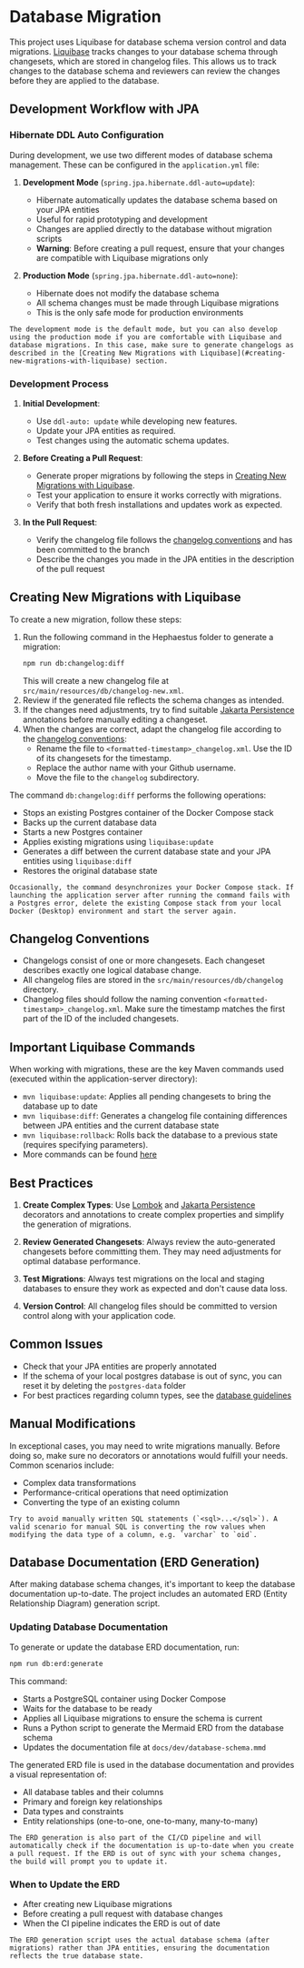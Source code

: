 # Database Migration

This project uses Liquibase for database schema version control and data migrations. [Liquibase](https://docs.liquibase.com/home.html) tracks changes to your database schema through changesets, which are stored in changelog files. This allows us to track changes to the database schema and reviewers can review the changes before they are applied to the database.

## Development Workflow with JPA

### Hibernate DDL Auto Configuration

During development, we use two different modes of database schema management. These can be configured in the `application.yml` file:

1. **Development Mode** (`spring.jpa.hibernate.ddl-auto=update`):
   - Hibernate automatically updates the database schema based on your JPA entities
   - Useful for rapid prototyping and development
   - Changes are applied directly to the database without migration scripts
   - **Warning**: Before creating a pull request, ensure that your changes are compatible with Liquibase migrations only

2. **Production Mode** (`spring.jpa.hibernate.ddl-auto=none`):
   - Hibernate does not modify the database schema
   - All schema changes must be made through Liquibase migrations
   - This is the only safe mode for production environments

```{hint}
The development mode is the default mode, but you can also develop using the production mode if you are comfortable with Liquibase and database migrations. In this case, make sure to generate changelogs as described in the [Creating New Migrations with Liquibase](#creating-new-migrations-with-liquibase) section.
```

### Development Process

1. **Initial Development**:
   - Use `ddl-auto: update` while developing new features.
   - Update your JPA entities as required.
   - Test changes using the automatic schema updates.

2. **Before Creating a Pull Request**:
   - Generate proper migrations by following the steps in [Creating New Migrations with Liquibase](#creating-new-migrations-with-liquibase).
   - Test your application to ensure it works correctly with migrations.
   - Verify that both fresh installations and updates work as expected.

3. **In the Pull Request**:
   - Verify the changelog file follows the [changelog conventions](#changelog-conventions) and has been committed to the branch
   - Describe the changes you made in the JPA entities in the description of the pull request

## Creating New Migrations with Liquibase

To create a new migration, follow these steps:

1. Run the following command in the Hephaestus folder to generate a migration:
   ```bash
   npm run db:changelog:diff
   ```
   This will create a new changelog file at `src/main/resources/db/changelog-new.xml`.
2. Review if the generated file reflects the schema changes as intended.
3. If the changes need adjustments, try to find suitable [Jakarta Persistence](https://jakarta.ee/specifications/persistence/3.2/apidocs/jakarta.persistence/jakarta/persistence/package-summary) annotations before manually editing a changeset. 
4. When the changes are correct, adapt the changelog file according to the [changelog conventions](#changelog-conventions):
   - Rename the file to `<formatted-timestamp>_changelog.xml`. Use the ID of its changesets for the timestamp.
   - Replace the author name with your Github username.
   - Move the file to the `changelog` subdirectory.

The command `db:changelog:diff` performs the following operations:
- Stops an existing Postgres container of the Docker Compose stack
- Backs up the current database data
- Starts a new Postgres container
- Applies existing migrations using `liquibase:update`
- Generates a diff between the current database state and your JPA entities using `liquibase:diff`
- Restores the original database state

```{warning}
Occasionally, the command desynchronizes your Docker Compose stack. If launching the application server after running the command fails with a Postgres error, delete the existing Compose stack from your local Docker (Desktop) environment and start the server again.
```

## Changelog Conventions

- Changelogs consist of one or more changesets. Each changeset describes exactly one logical database change.
- All changelog files are stored in the `src/main/resources/db/changelog` directory.
- Changelog files should follow the naming convention `<formatted-timestamp>_changelog.xml`. Make sure the timestamp matches the first part of the ID of the included changesets.

## Important Liquibase Commands

When working with migrations, these are the key Maven commands used (executed within the application-server directory):

- `mvn liquibase:update`: Applies all pending changesets to bring the database up to date
- `mvn liquibase:diff`: Generates a changelog file containing differences between JPA entities and the current database state
- `mvn liquibase:rollback`: Rolls back the database to a previous state (requires specifying parameters).
- More commands can be found [here](https://docs.liquibase.com/commands/home.html)

## Best Practices

1. **Create Complex Types**: Use [Lombok](https://projectlombok.org/features/) and [Jakarta Persistence](https://jakarta.ee/specifications/persistence/3.2/apidocs/jakarta.persistence/jakarta/persistence/package-summary) decorators and annotations to create complex properties and simplify the generation of migrations.

2. **Review Generated Changesets**: Always review the auto-generated changesets before committing them. They may need adjustments for optimal database performance.

3. **Test Migrations**: Always test migrations on the local and staging databases to ensure they work as expected and don't cause data loss.

4. **Version Control**: All changelog files should be committed to version control along with your application code.

## Common Issues

- Check that your JPA entities are properly annotated
- If the schema of your local postgres database is out of sync, you can reset it by deleting the `postgres-data` folder
- For best practices regarding column types, see the [database guidelines](../coding_design_guidelines/index.md#database)

## Manual Modifications

In exceptional cases, you may need to write migrations manually. Before doing so, make sure no decorators or annotations would fulfill your needs. Common scenarios include:

- Complex data transformations
- Performance-critical operations that need optimization
- Converting the type of an existing column

```{warning}
Try to avoid manually written SQL statements (`<sql>...</sql>`). A valid scenario for manual SQL is converting the row values when modifying the data type of a column, e.g. `varchar` to `oid`.
```

## Database Documentation (ERD Generation)

After making database schema changes, it's important to keep the database documentation up-to-date. The project includes an automated ERD (Entity Relationship Diagram) generation script.

### Updating Database Documentation

To generate or update the database ERD documentation, run:

```bash
npm run db:erd:generate
```

This command:

- Starts a PostgreSQL container using Docker Compose
- Waits for the database to be ready
- Applies all Liquibase migrations to ensure the schema is current
- Runs a Python script to generate the Mermaid ERD from the database schema
- Updates the documentation file at `docs/dev/database-schema.mmd`

The generated ERD file is used in the database documentation and provides a visual representation of:

- All database tables and their columns
- Primary and foreign key relationships
- Data types and constraints
- Entity relationships (one-to-one, one-to-many, many-to-many)

```{note}
The ERD generation is also part of the CI/CD pipeline and will automatically check if the documentation is up-to-date when you create a pull request. If the ERD is out of sync with your schema changes, the build will prompt you to update it.
```

### When to Update the ERD

- After creating new Liquibase migrations
- Before creating a pull request with database changes
- When the CI pipeline indicates the ERD is out of date

```{hint}
The ERD generation script uses the actual database schema (after migrations) rather than JPA entities, ensuring the documentation reflects the true database state.
```
